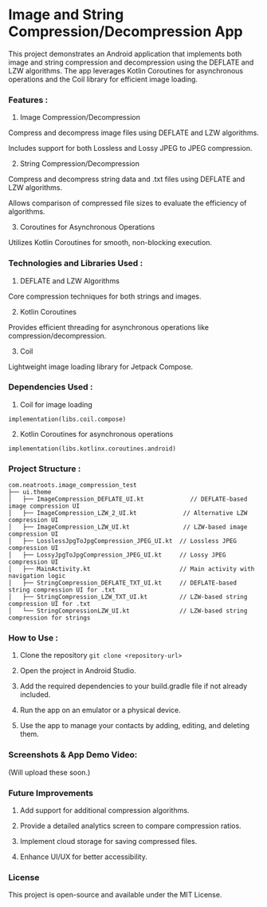 # Image and String Compression/Decompression App

This project demonstrates an Android application that implements both image and string compression and decompression using the DEFLATE and LZW algorithms. The app leverages Kotlin Coroutines for asynchronous operations and the Coil library for efficient image loading.

### Features :

1. Image Compression/Decompression

Compress and decompress image files using DEFLATE and LZW algorithms.

Includes support for both Lossless and Lossy JPEG to JPEG compression.

2. String Compression/Decompression

Compress and decompress string data and .txt files using DEFLATE and LZW algorithms.

Allows comparison of compressed file sizes to evaluate the efficiency of algorithms.

3. Coroutines for Asynchronous Operations

Utilizes Kotlin Coroutines for smooth, non-blocking execution.

### Technologies and Libraries Used :

1.  DEFLATE and LZW Algorithms

Core compression techniques for both strings and images.

2. Kotlin Coroutines

Provides efficient threading for asynchronous operations like compression/decompression.

3. Coil

Lightweight image loading library for Jetpack Compose.

### Dependencies Used :
1. Coil for image loading
   
```implementation(libs.coil.compose)```

2. Kotlin Coroutines for asynchronous operations

```implementation(libs.kotlinx.coroutines.android)```

### Project Structure :

```
com.neatroots.image_compression_test
├── ui.theme
│   ├── ImageCompression_DEFLATE_UI.kt             // DEFLATE-based image compression UI
│   ├── ImageCompression_LZW_2_UI.kt             // Alternative LZW compression UI
│   ├── ImageCompression_LZW_UI.kt               // LZW-based image compression UI
│   ├── LosslessJpgToJpgCompression_JPEG_UI.kt  // Lossless JPEG compression UI
│   ├── LossyJpgToJpgCompression_JPEG_UI.kt     // Lossy JPEG compression UI
│   ├── MainActivity.kt                         // Main activity with navigation logic
│   ├── StringCompression_DEFLATE_TXT_UI.kt     // DEFLATE-based string compression UI for .txt
│   ├── StringCompression_LZW_TXT_UI.kt         // LZW-based string compression UI for .txt
│   └── StringCompressionLZW_UI.kt              // LZW-based string compression for strings                            
```
### How to Use :
1. Clone the repository
```git clone <repository-url>```

3. Open the project in Android Studio.

4. Add the required dependencies to your build.gradle file if not already included.

5. Run the app on an emulator or a physical device.

6. Use the app to manage your contacts by adding, editing, and deleting them.

### Screenshots & App Demo Video:

(Will upload these soon.)

### Future Improvements

1. Add support for additional compression algorithms.

2. Provide a detailed analytics screen to compare compression ratios.

3. Implement cloud storage for saving compressed files.

4. Enhance UI/UX for better accessibility.

### License

This project is open-source and available under the MIT License.
